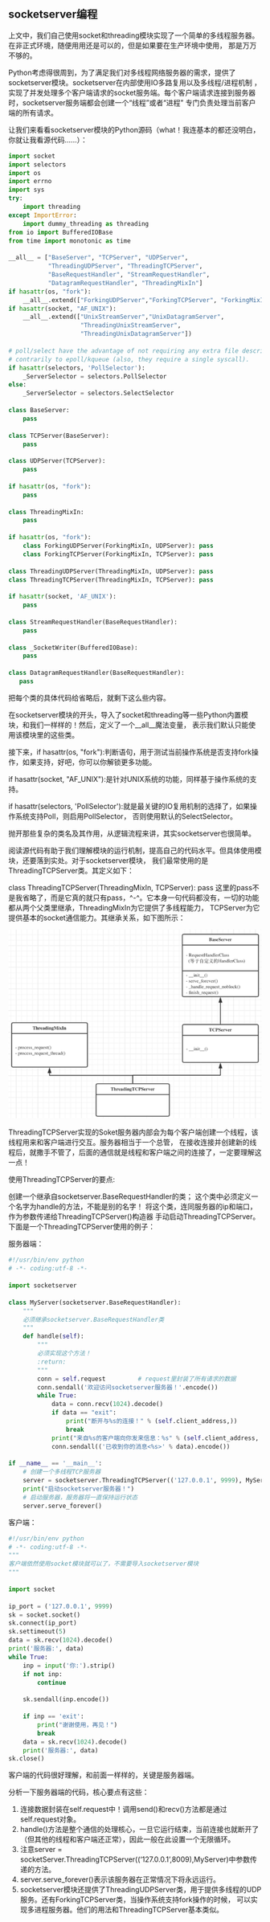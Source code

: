 ## socketserver编程

上文中，我们自己使用socket和threading模块实现了一个简单的多线程服务器。在非正式环境，随便用用还是可以的，但是如果要在生产环境中使用，
那是万万不够的。

Python考虑得很周到，为了满足我们对多线程网络服务器的需求，提供了socketserver模块。socketserver在内部使用IO多路复用以及多线程/进程机制
，实现了并发处理多个客户端请求的socket服务端。每个客户端请求连接到服务器时，socketserver服务端都会创建一个“线程”或者“进程” 
专门负责处理当前客户端的所有请求。

让我们来看看socketserver模块的Python源码（what！我连基本的都还没明白，你就让我看源代码......）：
```python
import socket
import selectors
import os
import errno
import sys
try:
    import threading
except ImportError:
    import dummy_threading as threading
from io import BufferedIOBase
from time import monotonic as time

__all__ = ["BaseServer", "TCPServer", "UDPServer",
           "ThreadingUDPServer", "ThreadingTCPServer",
           "BaseRequestHandler", "StreamRequestHandler",
           "DatagramRequestHandler", "ThreadingMixIn"]
if hasattr(os, "fork"):
    __all__.extend(["ForkingUDPServer","ForkingTCPServer", "ForkingMixIn"])
if hasattr(socket, "AF_UNIX"):
    __all__.extend(["UnixStreamServer","UnixDatagramServer",
                    "ThreadingUnixStreamServer",
                    "ThreadingUnixDatagramServer"])

# poll/select have the advantage of not requiring any extra file descriptor,
# contrarily to epoll/kqueue (also, they require a single syscall).
if hasattr(selectors, 'PollSelector'):
    _ServerSelector = selectors.PollSelector
else:
    _ServerSelector = selectors.SelectSelector

class BaseServer:
    pass

class TCPServer(BaseServer):
    pass

class UDPServer(TCPServer):
    pass

if hasattr(os, "fork"):
    pass

class ThreadingMixIn:
    pass

if hasattr(os, "fork"):
    class ForkingUDPServer(ForkingMixIn, UDPServer): pass
    class ForkingTCPServer(ForkingMixIn, TCPServer): pass

class ThreadingUDPServer(ThreadingMixIn, UDPServer): pass
class ThreadingTCPServer(ThreadingMixIn, TCPServer): pass

if hasattr(socket, 'AF_UNIX'):
    pass

class StreamRequestHandler(BaseRequestHandler):
    pass

class _SocketWriter(BufferedIOBase):
    pass

class DatagramRequestHandler(BaseRequestHandler):
   pass
```

把每个类的具体代码给省略后，就剩下这么些内容。

在socketserver模块的开头，导入了socket和threading等一些Python内置模块，和我们一样样的！然后，定义了一个__all__魔法变量，
表示我们默认只能使用该模块里的这些类。

接下来，if hasattr(os, "fork"):判断语句，用于测试当前操作系统是否支持fork操作，如果支持，好吧，你可以你解锁更多功能。

if hasattr(socket, "AF_UNIX"):是针对UNIX系统的功能，同样基于操作系统的支持。

if hasattr(selectors, 'PollSelector'):就是最关键的IO复用机制的选择了，如果操作系统支持Poll，则启用PollSelector，
否则使用默认的SelectSelector。

抛开那些复杂的类名及其作用，从逻辑流程来讲，其实socketserver也很简单。

阅读源代码有助于我们理解模块的运行机制，提高自己的代码水平。但具体使用模块，还要落到实处。对于socketserver模块，
我们最常使用的是ThreadingTCPServer类。其定义如下：

class ThreadingTCPServer(ThreadingMixIn, TCPServer): pass
这里的pass不是我省略了，而是它真的就只有pass，^-^。它本身一句代码都没有，一切的功能都从两个父类里继承，ThreadingMixIn为它提供了多线程能力，
TCPServer为它提供基本的socket通信能力。其继承关系，如下图所示：

![avatar](liujaing2png)

ThreadingTCPServer实现的Soket服务器内部会为每个客户端创建一个线程，该线程用来和客户端进行交互。服务器相当于一个总管，
在接收连接并创建新的线程后，就撒手不管了，后面的通信就是线程和客户端之间的连接了，一定要理解这一点！

使用ThreadingTCPServer的要点:

创建一个继承自socketserver.BaseRequestHandler的类；
这个类中必须定义一个名字为handle的方法，不能是别的名字！
将这个类，连同服务器的ip和端口，作为参数传递给ThreadingTCPServer()构造器
手动启动ThreadingTCPServer。
下面是一个ThreadingTCPServer使用的例子：

服务器端：
```python
#!/usr/bin/env python
# -*- coding:utf-8 -*-

import socketserver

class MyServer(socketserver.BaseRequestHandler):
    """
    必须继承socketserver.BaseRequestHandler类
    """
    def handle(self):
        """
        必须实现这个方法！
        :return:
        """
        conn = self.request         # request里封装了所有请求的数据
        conn.sendall('欢迎访问socketserver服务器！'.encode())
        while True:
            data = conn.recv(1024).decode()
            if data == "exit":
                print("断开与%s的连接！" % (self.client_address,))
                break
            print("来自%s的客户端向你发来信息：%s" % (self.client_address, data))
            conn.sendall(('已收到你的消息<%s>' % data).encode())

if __name__ == '__main__':
    # 创建一个多线程TCP服务器
    server = socketserver.ThreadingTCPServer(('127.0.0.1', 9999), MyServer)
    print("启动socketserver服务器！")
    # 启动服务器，服务器将一直保持运行状态
    server.serve_forever()
```
客户端：
```python
#!/usr/bin/env python
# -*- coding:utf-8 -*-
"""
客户端依然使用socket模块就可以了，不需要导入socketserver模块
"""

import socket

ip_port = ('127.0.0.1', 9999)
sk = socket.socket()
sk.connect(ip_port)
sk.settimeout(5)
data = sk.recv(1024).decode()
print('服务器:', data)
while True:
    inp = input('你:').strip()
    if not inp:
        continue

    sk.sendall(inp.encode())

    if inp == 'exit':
        print("谢谢使用，再见！")
        break
    data = sk.recv(1024).decode()
    print('服务器:', data)
sk.close()
```
客户端的代码很好理解，和前面一样样的，关键是服务器端。

分析一下服务器端的代码，核心要点有这些：

1. 连接数据封装在self.request中！调用send()和recv()方法都是通过self.request对象。
2. handle()方法是整个通信的处理核心，一旦它运行结束，当前连接也就断开了（但其他的线程和客户端还正常），因此一般在此设置一个无限循环。
3. 注意server = socketServer.ThreadingTCPServer((‘127.0.0.1’,8009),MyServer)中参数传递的方法。
4. server.serve_forever()表示该服务器在正常情况下将永远运行。
5. socketserver模块还提供了ThreadingUDPServer类，用于提供多线程的UDP服务。还有ForkingTCPServer类，当操作系统支持fork操作的时候，
可以实现多进程服务器。他们的用法和ThreadingTCPServer基本类似。
